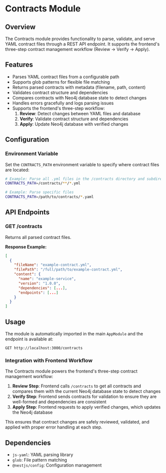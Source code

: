 # Contracts Module

## Overview
The Contracts module provides functionality to parse, validate, and serve YAML contract files through a REST API endpoint. It supports the frontend's three-step contract management workflow (Review → Verify → Apply).

## Features
- Parses YAML contract files from a configurable path
- Supports glob patterns for flexible file matching
- Returns parsed contracts with metadata (filename, path, content)
- Validates contract structure and dependencies
- Compares contracts with Neo4j database state to detect changes
- Handles errors gracefully and logs parsing issues
- Supports the frontend's three-step workflow:
  1. **Review**: Detect changes between YAML files and database
  2. **Verify**: Validate contract structure and dependencies
  3. **Apply**: Update Neo4j database with verified changes

## Configuration

### Environment Variable
Set the `CONTRACTS_PATH` environment variable to specify where contract files are located:

```bash
# Example: Parse all .yml files in the /contracts directory and subdirectories
CONTRACTS_PATH=/contracts/**/*.yml

# Example: Parse specific files
CONTRACTS_PATH=/path/to/contracts/*.yaml
```

## API Endpoints

### GET /contracts
Returns all parsed contract files.

**Response Example:**
```json
[
  {
    "fileName": "example-contract.yml",
    "filePath": "/full/path/to/example-contract.yml",
    "content": {
      "name": "example-service",
      "version": "1.0.0",
      "dependencies": [...],
      "endpoints": [...]
    }
  }
]
```

## Usage

The module is automatically imported in the main `AppModule` and the endpoint is available at:
```
GET http://localhost:3000/contracts
```

### Integration with Frontend Workflow

The Contracts module powers the frontend's three-step contract management workflow:

1. **Review Step**: Frontend calls `/contracts` to get all contracts and compares them with the current Neo4j database state to detect changes
2. **Verify Step**: Frontend sends contracts for validation to ensure they are well-formed and dependencies are consistent
3. **Apply Step**: Frontend requests to apply verified changes, which updates the Neo4j database

This ensures that contract changes are safely reviewed, validated, and applied with proper error handling at each step.

## Dependencies
- `js-yaml`: YAML parsing library
- `glob`: File pattern matching
- `@nestjs/config`: Configuration management

